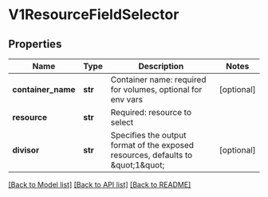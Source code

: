 # V1ResourceFieldSelector

## Properties
Name | Type | Description | Notes
------------ | ------------- | ------------- | -------------
**container_name** | **str** | Container name: required for volumes, optional for env vars | [optional] 
**resource** | **str** | Required: resource to select | 
**divisor** | **str** | Specifies the output format of the exposed resources, defaults to \&quot;1\&quot; | [optional] 

[[Back to Model list]](../README.md#documentation-for-models) [[Back to API list]](../README.md#documentation-for-api-endpoints) [[Back to README]](../README.md)


